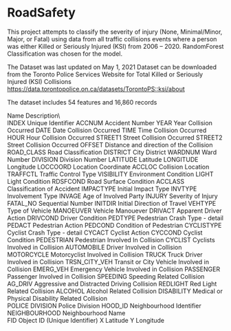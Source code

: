 # RoadSafety
This project attempts to classify the severity of injury (None, Minimal/Minor, Major, or Fatal) using data from all traffic 
collisions events where a person was either Killed or Seriously Injured (KSI) from 2006 – 2020. RandomForest Classification was 
chosen for the model. 

The Dataset was last updated on May 1, 2021 
Dataset can be downloaded from the Toronto Police Services Website for Total Killed or Seriously Injured (KSI) Collisions 
https://data.torontopolice.on.ca/datasets/TorontoPS::ksi/about

The dataset includes 54 features and 16,860 records

Name	         Description\	
INDEX         Unique Identifier
ACCNUM        Accident Number
YEAR          Year Collision Occurred
DATE          Date Collision Occurred
TIME          Time Collision Occurred
HOUR          Hour Collision Occurred
STREET1       Street Collision Occurred
STREET2       Street Collision Occurred
OFFSET        Distance and direction of the Collision
ROAD_CLASS    Road Classification
DISTRICT      City District
WARDNUM       Ward Number
DIVISION      Division Number
LATITUDE      Latitude
LONGITUDE     Longitude
LOCCOORD      Location Coordinate
ACCLOC        Collision Location
TRAFFCTL      Traffic Control Type
VISIBILITY    Environment Condition
LIGHT         Light Condition
RDSFCOND      Road Surface Condition
ACCLASS       Classification of Accident
IMPACTYPE     Initial Impact Type
INVTYPE       Involvement Type
INVAGE        Age of Involved Party
INJURY        Severity of Injury
FATAL_NO      Sequential Number
INITDIR       Initial Direction of Travel
VEHTYPE       Type of Vehicle
MANOEUVER     Vehicle Manouever
DRIVACT       Apparent Driver Action
DRIVCOND      Driver Condition
PEDTYPE       Pedestrian Crash Type - detail
PEDACT        Pedestrian Action
PEDCOND       Condition of Pedestrian
CYCLISTYPE    Cyclist Crash Type - detail
CYCACT        Cyclist Action
CYCCOND       Cyclist Condition
PEDESTRIAN    Pedestrian Involved In Collision
CYCLIST       Cyclists Involved in Collision
AUTOMOBILE    Driver Involved in Collision
MOTORCYCLE    Motorcyclist Involved in Collision
TRUCK         Truck Driver Involved in Collision
TRSN_CITY_VEH Transit or City Vehicle Involved in Collision
EMERG_VEH     Emergency Vehicle Involved in Collision
PASSENGER     Passenger Involved in Collision
SPEEDING      Speeding Related Collision      
AG_DRIV       Aggressive and Distracted Driving Collision
REDLIGHT      Red Light Related Collision
ALCOHOL       Alcohol Related Collision
DISABILITY    Medical or Physical Disability Related Collision  
POLICE DIVISION Police Division
HOOD_ID       Neighbourhood Identifier  
NEIGHBOURHOOD Neighbourhood Name  
FID           Object ID (Unique Identifier)
X             Latitude
Y             Longitude
